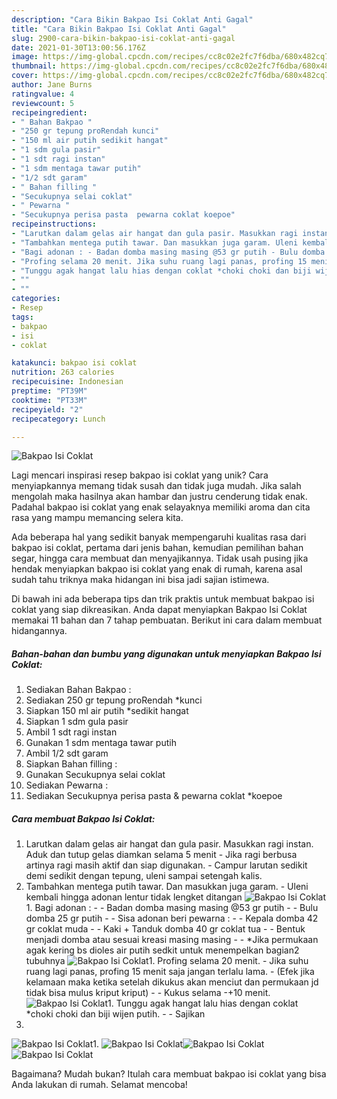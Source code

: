 ```yaml
---
description: "Cara Bikin Bakpao Isi Coklat Anti Gagal"
title: "Cara Bikin Bakpao Isi Coklat Anti Gagal"
slug: 2900-cara-bikin-bakpao-isi-coklat-anti-gagal
date: 2021-01-30T13:00:56.176Z
image: https://img-global.cpcdn.com/recipes/cc8c02e2fc7f6dba/680x482cq70/bakpao-isi-coklat-foto-resep-utama.jpg
thumbnail: https://img-global.cpcdn.com/recipes/cc8c02e2fc7f6dba/680x482cq70/bakpao-isi-coklat-foto-resep-utama.jpg
cover: https://img-global.cpcdn.com/recipes/cc8c02e2fc7f6dba/680x482cq70/bakpao-isi-coklat-foto-resep-utama.jpg
author: Jane Burns
ratingvalue: 4
reviewcount: 5
recipeingredient:
- " Bahan Bakpao "
- "250 gr tepung proRendah kunci"
- "150 ml air putih sedikit hangat"
- "1 sdm gula pasir"
- "1 sdt ragi instan"
- "1 sdm mentaga tawar putih"
- "1/2 sdt garam"
- " Bahan filling "
- "Secukupnya selai coklat"
- " Pewarna "
- "Secukupnya perisa pasta  pewarna coklat koepoe"
recipeinstructions:
- "Larutkan dalam gelas air hangat dan gula pasir. Masukkan ragi instan. Aduk dan tutup gelas diamkan selama 5 menit  Jika ragi berbusa artinya ragi masih aktif dan siap digunakan. Campur larutan sedikit demi sedikit dengan tepung, uleni sampai setengah kalis."
- "Tambahkan mentega putih tawar. Dan masukkan juga garam. Uleni kembali hingga adonan lentur tidak lengket ditangan"
- "Bagi adonan : - Badan domba masing masing @53 gr putih - Bulu domba 25 gr putih  Sisa adonan beri pewarna : - Kepala domba 42 gr coklat muda - Kaki + Tanduk domba 40 gr coklat tua  Bentuk menjadi domba atau sesuai kreasi masing masing  *Jika permukaan agak kering bs dioles air putih sedkit untuk menempelkan bagian2 tubuhnya"
- "Profing selama 20 menit. Jika suhu ruang lagi panas, profing 15 menit saja jangan terlalu lama. (Efek jika kelamaan maka ketika setelah dikukus akan menciut dan permukaan jd tidak bisa mulus kriput kriput)  Kukus selama -+10 menit."
- "Tunggu agak hangat lalu hias dengan coklat *choki choki dan biji wijen putih.  Sajikan"
- ""
- ""
categories:
- Resep
tags:
- bakpao
- isi
- coklat

katakunci: bakpao isi coklat 
nutrition: 263 calories
recipecuisine: Indonesian
preptime: "PT39M"
cooktime: "PT33M"
recipeyield: "2"
recipecategory: Lunch

---
```



![Bakpao Isi Coklat](https://img-global.cpcdn.com/recipes/cc8c02e2fc7f6dba/680x482cq70/bakpao-isi-coklat-foto-resep-utama.jpg)

Lagi mencari inspirasi resep bakpao isi coklat yang unik? Cara menyiapkannya memang tidak susah dan tidak juga mudah. Jika salah mengolah maka hasilnya akan hambar dan justru cenderung tidak enak. Padahal bakpao isi coklat yang enak selayaknya memiliki aroma dan cita rasa yang mampu memancing selera kita.

Ada beberapa hal yang sedikit banyak mempengaruhi kualitas rasa dari bakpao isi coklat, pertama dari jenis bahan, kemudian pemilihan bahan segar, hingga cara membuat dan menyajikannya. Tidak usah pusing jika hendak menyiapkan bakpao isi coklat yang enak di rumah, karena asal sudah tahu triknya maka hidangan ini bisa jadi sajian istimewa.




Di bawah ini ada beberapa tips dan trik praktis untuk membuat bakpao isi coklat yang siap dikreasikan. Anda dapat menyiapkan Bakpao Isi Coklat memakai 11 bahan dan 7 tahap pembuatan. Berikut ini cara dalam membuat hidangannya.

<!--inarticleads1-->

##### Bahan-bahan dan bumbu yang digunakan untuk menyiapkan Bakpao Isi Coklat:

1. Sediakan  Bahan Bakpao :
1. Sediakan 250 gr tepung proRendah *kunci
1. Siapkan 150 ml air putih *sedikit hangat
1. Siapkan 1 sdm gula pasir
1. Ambil 1 sdt ragi instan
1. Gunakan 1 sdm mentaga tawar putih
1. Ambil 1/2 sdt garam
1. Siapkan  Bahan filling :
1. Gunakan Secukupnya selai coklat
1. Sediakan  Pewarna :
1. Sediakan Secukupnya perisa pasta &amp; pewarna coklat *koepoe




<!--inarticleads2-->

##### Cara membuat Bakpao Isi Coklat:

1. Larutkan dalam gelas air hangat dan gula pasir. Masukkan ragi instan. Aduk dan tutup gelas diamkan selama 5 menit  - Jika ragi berbusa artinya ragi masih aktif dan siap digunakan. - Campur larutan sedikit demi sedikit dengan tepung, uleni sampai setengah kalis.
1. Tambahkan mentega putih tawar. Dan masukkan juga garam. - Uleni kembali hingga adonan lentur tidak lengket ditangan
<img src="//assets-global.cpcdn.com/assets/icons/button_play-2c75c40dde080a61004c1f40b05d8f140eaff45d7e9e6481dc71c63d2e7c4909.png" alt="Bakpao Isi Coklat">1. Bagi adonan : - - Badan domba masing masing @53 gr putih - - Bulu domba 25 gr putih -  - Sisa adonan beri pewarna : - - Kepala domba 42 gr coklat muda - - Kaki + Tanduk domba 40 gr coklat tua -  - Bentuk menjadi domba atau sesuai kreasi masing masing -  - *Jika permukaan agak kering bs dioles air putih sedkit untuk menempelkan bagian2 tubuhnya
<img src="//assets-global.cpcdn.com/assets/icons/button_play-2c75c40dde080a61004c1f40b05d8f140eaff45d7e9e6481dc71c63d2e7c4909.png" alt="Bakpao Isi Coklat">1. Profing selama 20 menit. - Jika suhu ruang lagi panas, profing 15 menit saja jangan terlalu lama. - (Efek jika kelamaan maka ketika setelah dikukus akan menciut dan permukaan jd tidak bisa mulus kriput kriput) -  - Kukus selama -+10 menit.
<img src="//assets-global.cpcdn.com/assets/icons/button_play-2c75c40dde080a61004c1f40b05d8f140eaff45d7e9e6481dc71c63d2e7c4909.png" alt="Bakpao Isi Coklat">1. Tunggu agak hangat lalu hias dengan coklat *choki choki dan biji wijen putih. -  - Sajikan
1. 
<img src="//assets-global.cpcdn.com/assets/icons/button_play-2c75c40dde080a61004c1f40b05d8f140eaff45d7e9e6481dc71c63d2e7c4909.png" alt="Bakpao Isi Coklat">1. 
<img src="//assets-global.cpcdn.com/assets/icons/button_play-2c75c40dde080a61004c1f40b05d8f140eaff45d7e9e6481dc71c63d2e7c4909.png" alt="Bakpao Isi Coklat"><img src="//assets-global.cpcdn.com/assets/icons/button_play-2c75c40dde080a61004c1f40b05d8f140eaff45d7e9e6481dc71c63d2e7c4909.png" alt="Bakpao Isi Coklat"><img src="//assets-global.cpcdn.com/assets/icons/button_play-2c75c40dde080a61004c1f40b05d8f140eaff45d7e9e6481dc71c63d2e7c4909.png" alt="Bakpao Isi Coklat">



Bagaimana? Mudah bukan? Itulah cara membuat bakpao isi coklat yang bisa Anda lakukan di rumah. Selamat mencoba!
